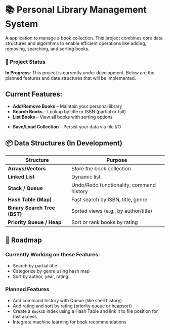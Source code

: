 # 📚 Personal Library Management System

A application to manage a book collection. This project combines core data structures and algorithms to enable efficient operations like adding, removing, searching, and sorting books.

### 🚧 Project Status
**In Progress**: This project is currently under development. Below are the planned features and data structures that will be implemented.


## Current Features:

- **Add/Remove Books** – Maintain your personal library
- **Search Books** – Lookup by title or ISBN (partial or full)
- **List Books** – View all books with sorting options
<!-- - **Undo/Redo** – Reverse your recent actions -->
<!-- - **Categorization** – Group books by genre -->
- **Save/Load Collection** – Persist your data via file I/O


## 📦 Data Structures (In Development)

| Structure         | Purpose                                         |
|------------------|-------------------------------------------------|
| **Arrays/Vectors** | Store the book collection                      |
| **Linked List**    | Dynamic list  |
| **Stack / Queue**  | Undo/Redo functionality, command history       |
| **Hash Table (Map)** | Fast search by ISBN, title, genre             |
| **Binary Search Tree (BST)** | Sorted views (e.g., by author/title)     |
| **Priority Queue / Heap** | Sort or rank books by rating               |


## 🤖 Roadmap

### Currently Working on these Features:
- Search by partial title
- Categorize by genre using hash map
- Sort by author, year, rating

### Planned Features
- Add command history with Queue (like shell history)
- Add rating and sort by rating (priority queue or heapsort)
- Create a `BookID` index using a Hash Table and link it to file position for fast access
- Integrate machine learning for book recommendations